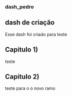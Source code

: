 ### dash_pedro
## dash de criação

Esse dash foi criado para teste

## Capitulo 1)

teste

## Capitulo 2)

teste
 para o o novo ramo
